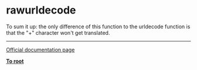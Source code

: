 # rawurldecode



To sum it up: the only difference of this function to the urldecode function is that the "+" character won&apos;t get translated.  

---

[Official documentation page](https://www.php.net/manual/en/function.rawurldecode.php)

**[To root](/README.md)**